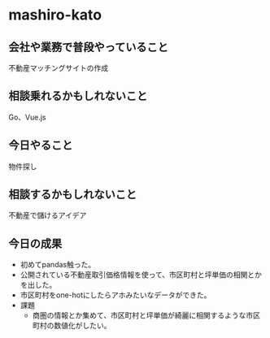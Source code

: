 # mashiro-kato

## 会社や業務で普段やっていること
不動産マッチングサイトの作成

## 相談乗れるかもしれないこと
Go、Vue.js

## 今日やること
物件探し

## 相談するかもしれないこと
不動産で儲けるアイデア

## 今日の成果
* 初めてpandas触った。
* 公開されている不動産取引価格情報を使って、市区町村と坪単価の相関とかを出した。
* 市区町村をone-hotにしたらアホみたいなデータができた。
* 課題
    * 商圏の情報とか集めて、市区町村と坪単価が綺麗に相関するような市区町村の数値化がしたい。

